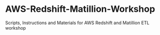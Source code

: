 # AWS-Redshift-Matillion-Workshop
Scripts, Instructions and Materials for AWS Redshift and Matillion ETL workshop
